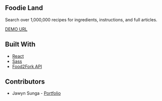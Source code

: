 ## Foodie Land
Search over 1,000,000 recipes for ingredients, instructions, and full articles.

[DEMO URL](https://jsunga.github.io/Foodie-Land/)

## Built With
- [React](https://reactjs.org/)
- [Sass](https://sass-lang.com/)
- [Food2Fork API](https://www.food2fork.com/about/api)

## Contributors
- Jawyn Sunga - [Portfolio](https://jsunga.github.io/portfolio/)
